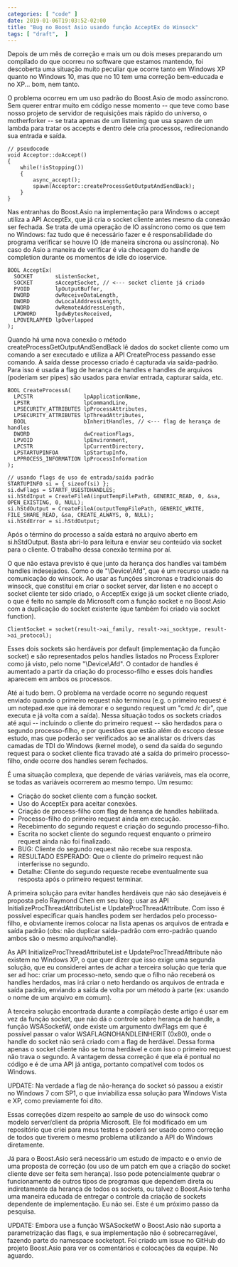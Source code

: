 ```yaml
---
categories: [ "code" ]
date: 2019-01-06T19:03:52-02:00
title: "Bug no Boost Asio usando função AcceptEx do Winsock"
tags: [ "draft",  ]
---
```

Depois de um mês de correção e mais um ou dois meses preparando um compilado do que ocorreu no software que estamos mantendo, foi descoberta uma situação muito peculiar que ocorre tanto em Windows XP quanto no Windows 10, mas que no 10 tem uma correção bem-educada e no XP... bom, nem tanto.

O problema ocorreu em um uso padrão do Boost.Asio de modo assíncrono. Sem querer entrar muito em código nesse momento -- que teve como base nosso projeto de servidor de requisições mais rápido do universo, o motherforker -- se trata apenas de um listening que usa spawn de um lambda para tratar os accepts e dentro dele cria processos, redirecionando sua entrada e saída.

    // pseudocode
    void Acceptor::doAccept()
    {
        while(!isStopping())
        {
            async_accept();
            spawn(Acceptor::createProcessGetOutputAndSendBack);
        }
    }

Nas entranhas do Boost.Asio na implementação para Windows o accept utiliza a API AcceptEx, que já cria o socket cliente antes mesmo da conexão ser fechada. Se trata de uma operação de IO assíncrono como os que tem no Windows: faz tudo que é necessário fazer e é responsabilidade do programa verificar se houve IO (de maneira síncrona ou assíncrona). No caso do Asio a maneira de verificar é via checagem do handle de completion durante os momentos de idle do ioservice.

    BOOL AcceptEx(
      SOCKET       sListenSocket,
      SOCKET       sAcceptSocket, // <--- socket cliente já criado
      PVOID        lpOutputBuffer,
      DWORD        dwReceiveDataLength,
      DWORD        dwLocalAddressLength,
      DWORD        dwRemoteAddressLength,
      LPDWORD      lpdwBytesReceived,
      LPOVERLAPPED lpOverlapped
    );

Quando há uma nova conexão o método createProcessGetOutputAndSendBack lê dados do socket cliente como um comando a ser executado e utiliza a API CreateProcess passando esse comando. A saída desse processo criado é capturada via saída-padrão. Para isso é usada a flag de herança de handles e handles de arquivos (poderiam ser pipes) são usados para enviar entrada, capturar saída, etc.

    BOOL CreateProcessA(
      LPCSTR                lpApplicationName,
      LPSTR                 lpCommandLine,
      LPSECURITY_ATTRIBUTES lpProcessAttributes,
      LPSECURITY_ATTRIBUTES lpThreadAttributes,
      BOOL                  bInheritHandles, // <--- flag de herança de handles
      DWORD                 dwCreationFlags,
      LPVOID                lpEnvironment,
      LPCSTR                lpCurrentDirectory,
      LPSTARTUPINFOA        lpStartupInfo,
      LPPROCESS_INFORMATION lpProcessInformation
    );
    
    // usando flags de uso de entrada/saída padrão
    STARTUPINFO si = { sizeof(si) };
    si.dwFlags = STARTF_USESTDHANDLES;
    si.hStdInput = CreateFileA(inputTempFilePath, GENERIC_READ, 0, &sa, OPEN_EXISTING, 0, NULL);
    si.hStdOutput = CreateFileA(outputTempFilePath, GENERIC_WRITE, FILE_SHARE_READ, &sa, CREATE_ALWAYS, 0, NULL);
    si.hStdError = si.hStdOutput;

Após o término do processo a saída estará no arquivo aberto em si.hStdOutput. Basta abri-lo para leitura e enviar seu conteúdo via socket para o cliente. O trabalho dessa conexão termina por aí.


O que não estava previsto é que junto da herança dos handles vai também handles indesejados. Como o de "\Device\Afd", que é um recurso usado na comunicação do winsock. Ao usar as funções síncronas e tradicionais do winsock, que constitui em criar o socket server, dar listen e no accept o socket cliente ter sido criado, o AcceptEx exige já um socket cliente criado, o que é feito no sample da Microsoft com a função socket e no Boost.Asio com a duplicação do socket existente (que também foi criado via socket function).

    ClientSocket = socket(result->ai_family, result->ai_socktype, result->ai_protocol);

Esses dois sockets são herdáveis por default (implementação da função socket) e são representados pelos handles listados no Process Explorer como já visto, pelo nome "\Device\Afd". O contador de handles é aumentado a partir da criação do processo-filho e esses dois handles aparecem em ambos os processos.

Até aí tudo bem. O problema na verdade ocorre no segundo request enviado quando o primeiro request não terminou (e.g. o primeiro request é um notepad.exe que irá demorar e o segundo request um "cmd /c dir", que executa e já volta com a saída). Nessa situação todos os sockets criados até aqui -- incluindo o cliente do primeiro request -- são herdados para o segundo processo-filho, e por questões que estão além do escopo desse estudo, mas que poderão ser verificados ao se analistar os drivers das camadas de TDI do Windows (kernel mode), o send da saída do segundo request para o socket cliente fica travado até a saída do primeiro processo-filho, onde ocorre dos handles serem fechados.

É uma situação complexa, que depende de várias variáveis, mas ela ocorre, se todas as variáveis ocorrerem ao mesmo tempo. Um resumo:

 - Criação do socket cliente com a função socket.
 - Uso do AcceptEx para aceitar conexões.
 - Criação de process-filho com flag de herança de handles habilitada.
 - Processo-filho do primeiro request ainda em execução.
 - Recebimento do segundo request e criação do segundo processo-filho.
 - Escrita no socket cliente do segundo request enquanto o primeiro request ainda não foi finalizado.
 - BUG: Cliente do segundo request não recebe sua resposta.
 - RESULTADO ESPERADO: Que o cliente do primeiro request não interferisse no segundo.
 - Detalhe: Cliente do segundo requeste recebe eventualmente sua resposta após o primeiro request terminar.

A primeira solução para evitar handles herdáveis que não são desejáveis é proposta pelo Raymond Chen em seu blog: usar as API InitializeProcThreadAttributeList e UpdateProcThreadAttribute. Com isso é possível especificar quais handles podem ser herdados pelo processo-filho, e obviamente iremos colocar na lista apenas os arquivos de entrada e saída padrão (obs: não duplicar saída-padrão com erro-padrão quando ambos são o mesmo arquivo/handle).

As API InitializeProcThreadAttributeList e UpdateProcThreadAttribute não existem no Windows XP, o que quer dizer que isso exige uma segunda solução, que eu considerei antes de achar a terceira solução que teria que ser ad hoc: criar um processo-neto, sendo que o filho não receberá os handles herdados, mas irá criar o neto herdando os arquivos de entrada e saída padrão, enviando a saída de volta por um método à parte (ex: usando o nome de um arquivo em comum).

A terceira solução encontrada durante a compilação deste artigo é usar em vez da função socket, que não dá o controle sobre herança de handle, a função WSASocketW, onde existe um argumento dwFlags em que é possível passar o valor WSAFLAGNOHANDLEINHERIT (0x80), onde o handle do socket não será criado com a flag de herdável. Dessa forma apenas o socket cliente não se torna herdável e com isso o primeiro request não trava o segundo. A vantagem dessa correção é que ela é pontual no código e é de uma API já antiga, portanto compatível com todos os Windows.

UPDATE: Na verdade a flag de não-herança do socket só passou a existir no Windows 7 com SP1, o que inviabiliza essa solução para Windows Vista e XP, como previamente foi dito.

Essas correções dizem respeito ao sample de uso do winsock como modelo server/client da própria Microsoft. Ele foi modificado em um repositório que criei para meus testes e poderá ser usado como correção de todos que tiverem o mesmo problema utilizando a API do Windows diretamente.

Já para o Boost.Asio será necessário um estudo de impacto e o envio de uma proposta de correção (ou uso de um patch em que a criação do socket cliente deve ser feita sem herança). Isso pode potencialmente quebrar o funcionamento de outros tipos de programas que dependem direta ou indiretamente da herança de todos os sockets, ou talvez o Boost.Asio tenha uma maneira educada de entregar o controle da criação de sockets dependente de implementação. Eu não sei. Este é um próximo passo da pesquisa.

UPDATE: Embora use a função WSASocketW o Boost.Asio não suporta a parametrização das flags, e sua implementação não é sobrecarregável, fazendo parte do namespace socketopt. Foi criado um issue no GitHub do projeto Boost.Asio para ver os comentários e colocações da equipe. No aguardo.
